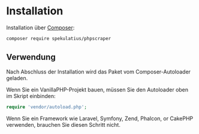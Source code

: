 # Installation

Installation über [Composer](https://getcomposer.org):

```bash
composer require spekulatius/phpscraper
```

## Verwendung

Nach Abschluss der Installation wird das Paket vom Composer-Autoloader geladen.

Wenn Sie ein VanillaPHP-Projekt bauen, müssen Sie den Autoloader oben im Skript einbinden:

```php
require 'vendor/autoload.php';
```

Wenn Sie ein Framework wie Laravel, Symfony, Zend, Phalcon, or CakePHP verwenden, brauchen Sie diesen Schritt nicht.
